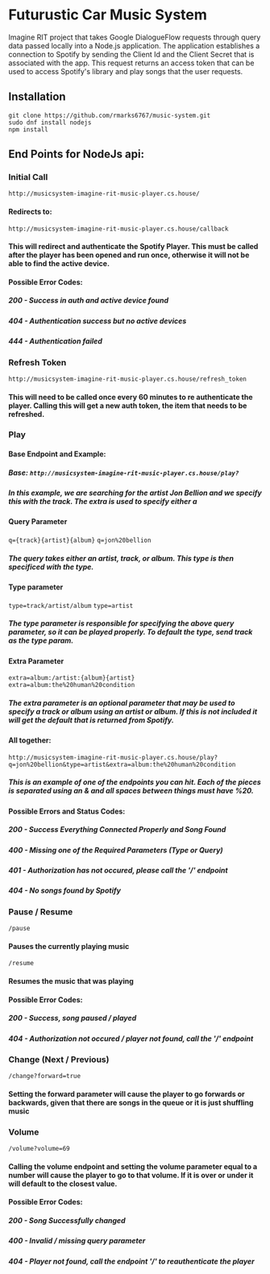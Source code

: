 # Futurustic Car Music System
Imagine RIT project that takes Google DialogueFlow requests through query data passed locally into a Node.js application.  The application establishes a connection to Spotify by sending the Client Id and the Client Secret that is associated with the app.  This request returns an access token that can be used to access Spotify's library and play songs that the user requests.

## Installation
```
git clone https://github.com/rmarks6767/music-system.git
sudo dnf install nodejs
npm install
```
## End Points for NodeJs api:

### Initial Call
```http://musicsystem-imagine-rit-music-player.cs.house/```
#### Redirects to: 
```http://musicsystem-imagine-rit-music-player.cs.house/callback```
#### This will redirect and authenticate the Spotify Player.  This must be called after the player has been opened and run once, otherwise it will not be able to find the active device.

#### Possible Error Codes:

##### 200 - Success in auth and active device found
##### 404 - Authentication success but no active devices
##### 444 - Authentication failed

### Refresh Token
```
http://musicsystem-imagine-rit-music-player.cs.house/refresh_token
```
#### This will need to be called once every 60 minutes to re authenticate the player.  Calling this will get a new auth token, the item that needs to be refreshed.

### Play

#### Base Endpoint and Example:
##### Base: ```http://musicsystem-imagine-rit-music-player.cs.house/play?```
##### In this example, we are searching for the artist Jon Bellion and we specify this with the track.  The extra is used to specify either a 
#### Query Parameter
```q={track}{artist}{album}```
```q=jon%20bellion```
##### The query takes either an artist, track, or album.  This type is then specificed with the type.
#### Type parameter
```type=track/artist/album```
```type=artist```
##### The type parameter is responsible for specifying the above query parameter, so it can be played properly.  To default the type, send track as the type param.
#### Extra Parameter 
```extra=album:/artist:{album}{artist}```
```extra=album:the%20human%20condition```
##### The extra parameter is an optional parameter that may be used to specify a track or album using an artist or album.  If this is not included it will get the default that is returned from Spotify.
#### All together:
```http://musicsystem-imagine-rit-music-player.cs.house/play?q=jon%20bellion&type=artist&extra=album:the%20human%20condition```
##### This is an example of one of the endpoints you can hit.  Each of the pieces is separated using an & and all spaces between things must have %20.

#### Possible Errors and Status Codes:

##### 200 - Success Everything Connected Properly and Song Found
##### 400 - Missing one of the Required Parameters (Type or Query)
##### 401 - Authorization has not occured, please call the '/' endpoint
##### 404 - No songs found by Spotify

### Pause / Resume
```/pause```
#### Pauses the currently playing music

```/resume```
#### Resumes the music that was playing

#### Possible Error Codes:

##### 200 - Success, song paused / played
##### 404 - Authorization not occured / player not found, call the '/' endpoint
### Change (Next / Previous)
```/change?forward=true```
#### Setting the forward parameter will cause the player to go forwards or backwards, given that there are songs in the queue or it is just shuffling music

### Volume
```/volume?volume=69```
#### Calling the volume endpoint and setting the volume parameter equal to a number will cause the player to go to that volume.  If it is over or under it will default to the closest value.
#### Possible Error Codes:

##### 200 - Song Successfully changed
##### 400 - Invalid / missing query parameter
##### 404 - Player not found, call the endpoint '/' to reauthenticate the player
